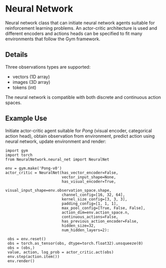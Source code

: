 # Neural Network

Neural network class that can initiate neural network agents suitable for reinforcement learning problems. 
An actor-critic architecture is used and different encoders and actions heads can be specified to fit many environments 
that follow the Gym framework.

## Details

Three observations types are supported:
* vectors (1D array)
* images (3D array)
* tokens (int)

The neural network is compatible with both discrete and continuous action spaces.

## Example Use 
Initiate actor-critic agent suitable for _Pong_ (visual encoder, categorical action head), obtain observation from
environment, predict action using neural network, update environment and render: 

    import gym
    import torch
    from NeuralNetwork.neural_net import NeuralNet
    
    env = gym.make('Pong-v0')
    actor_critic = NeuralNet(has_vector_encoder=False, 
                             vector_input_shape=None,
                             has_visual_encoder=True, 
                             visual_input_shape=env.observation_space.shape, 
                             channel_config=[16, 32, 64], 
                             kernel_size_config=[3, 3, 3], 
                             padding_config=[1, 1, 1], 
                             max_pool_config=[True, False, False],
                             action_dim=env.action_space.n, 
                             continuous_actions=False, 
                             has_previous_action_encoder=False,
                             hidden_size=32, 
                             num_hidden_layers=2):
                             
     obs = env.reset()
     obs = torch.as_tensor(obs, dtype=torch.float32).unsqueeze(0)
     obs = (obs,)
     value, action, log_prob = actor_critic.act(obs)
     env.step(action.item())
     env.render()
